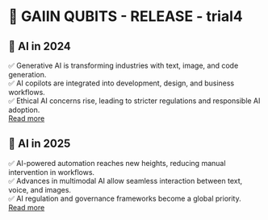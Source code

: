 # 🔔 GAIIN QUBITS - RELEASE - trial4

## 🎯 AI in 2024
✅  Generative AI is transforming industries with text, image, and code generation.  
✅  AI copilots are integrated into development, design, and business workflows.  
✅  Ethical AI concerns rise, leading to stricter regulations and responsible AI adoption.  
[Read more](https://www.forbes.com/sites/forbestechcouncil/2024/01/10/the-state-of-ai-in-2024/)

## 🎯 AI in 2025  
✅  AI-powered automation reaches new heights, reducing manual intervention in workflows.  
✅  Advances in multimodal AI allow seamless interaction between text, voice, and images.  
✅  AI regulation and governance frameworks become a global priority.  
[Read more](https://www.weforum.org/agenda/2025/01/future-of-ai-2025-trends/)
